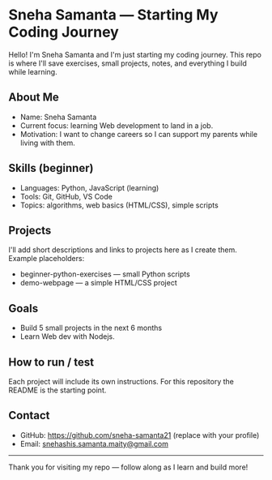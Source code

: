 # Sneha Samanta — Starting My Coding Journey

Hello! I'm Sneha Samanta and I'm just starting my coding journey. This repo is where I'll save exercises, small projects, notes, and everything I build while learning.

## About Me
- Name: Sneha Samanta
- Current focus: learning Web development to land in a job.
- Motivation: I want to change careers so I can support my parents while living with them.

## Skills (beginner)
- Languages: Python, JavaScript (learning)
- Tools: Git, GitHub, VS Code
- Topics: algorithms, web basics (HTML/CSS), simple scripts

## Projects
I'll add short descriptions and links to projects here as I create them. Example placeholders:
- beginner-python-exercises — small Python scripts
- demo-webpage — a simple HTML/CSS project

## Goals
- Build 5 small projects in the next 6 months
- Learn Web dev with Nodejs.


## How to run / test
Each project will include its own instructions. For this repository the README is the starting point.


## Contact
- GitHub: https://github.com/sneha-samanta21 (replace with your profile)
- Email: snehashis.samanta.maity@gmail.com

---

Thank you for visiting my repo — follow along as I learn and build more!
